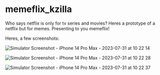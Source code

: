 # memeflix_kzilla
Who says netflix is only for tv series and movies? Heres a prototype of a netflix but for memes.
Presenting to you memeflix!

Heres, a few screenshots:


![Simulator Screenshot - iPhone 14 Pro Max - 2023-07-31 at 10 22 14](https://github.com/shailantani/memeflix_kzilla/assets/98448265/f5b5d40c-ac77-4a2f-a0a4-359ab501f1f0)

![Simulator Screenshot - iPhone 14 Pro Max - 2023-07-31 at 10 22 28](https://github.com/shailantani/memeflix_kzilla/assets/98448265/2f5e6bb7-80ca-4e6a-b52d-dd0c137e6eb2)

![Simulator Screenshot - iPhone 14 Pro Max - 2023-07-31 at 10 22 37](https://github.com/shailantani/memeflix_kzilla/assets/98448265/9ca65b1e-c0a8-487b-a471-eb7245274bfe)


